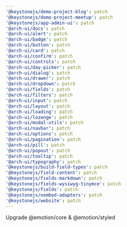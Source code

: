 ```yaml
---
'@keystonejs/demo-project-blog': patch
'@keystonejs/demo-project-meetup': patch
'@keystonejs/app-admin-ui': patch
'@arch-ui/docs': patch
'@arch-ui/alert': patch
'@arch-ui/badge': patch
'@arch-ui/button': patch
'@arch-ui/card': patch
'@arch-ui/confirm': patch
'@arch-ui/controls': patch
'@arch-ui/day-picker': patch
'@arch-ui/dialog': patch
'@arch-ui/drawer': patch
'@arch-ui/dropdown': patch
'@arch-ui/fields': patch
'@arch-ui/filters': patch
'@arch-ui/input': patch
'@arch-ui/layout': patch
'@arch-ui/loading': patch
'@arch-ui/lozenge': patch
'@arch-ui/modal-utils': patch
'@arch-ui/navbar': patch
'@arch-ui/options': patch
'@arch-ui/pagination': patch
'@arch-ui/pill': patch
'@arch-ui/popout': patch
'@arch-ui/tooltip': patch
'@arch-ui/typography': patch
'@keystonejs/build-field-types': patch
'@keystonejs/field-content': patch
'@keystonejs/fields-markdown': patch
'@keystonejs/fields-wysiwyg-tinymce': patch
'@keystonejs/fields': patch
'@keystonejs/oembed-adapters': patch
'@keystonejs/website': patch
---
```


Upgrade @emotion/core & @emotion/styled
